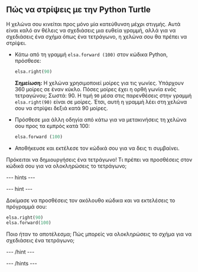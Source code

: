 ## Πώς να στρίψεις με την Python Turtle

Η χελώνα σου κινείται προς μόνο μία κατεύθυνση μέχρι στιγμής. Αυτά είναι καλό αν θέλεις να σχεδιάσεις μια ευθεία γραμμή, αλλά για να σχεδιάσεις ένα σχήμα όπως ένα τετράγωνο, η χελώνα σου θα πρέπει να στρίψει.

- Κάτω από τη γραμμή `elsa.forward (100)` στον κώδικα Python, πρόσθεσε:
    
    ```python
    elsa.right(90)
    ```
    
    **Σημείωση:** Η χελώνα χρησιμοποιεί μοίρες για τις γωνίες. Υπάρχουν 360 μοίρες σε έναν κύκλο. Πόσες μοίρες έχει η ορθή γωνία ενός τετραγώνου; Σωστά: 90. Η τιμή `90` μέσα στις παρενθέσεις στην γραμμή `elsa.right(90)` είναι σε μοίρες. Έτσι, αυτή η γραμμή λέει στη χελώνα σου να στρίψει δεξιά κατά 90 μοίρες.

- Πρόσθεσε μια άλλη οδηγία από κάτω για να μετακινήσεις τη χελώνα σου προς τα εμπρός κατά 100:
    
    ```python
    elsa.forward (100)
    ```

- Αποθήκευσε και εκτέλεσε τον κώδικά σου για να δεις τι συμβαίνει.

Πρόκειται να δημιουργήσεις ένα τετράγωνο! Τι πρέπει να προσθέσεις στον κώδικά σου για να ολοκληρώσεις το τετράγωνο;

--- hints ---


--- hint ---

Δοκίμασε να προσθέσεις τον ακόλουθο κώδικα και να εκτελέσεις το πρόγραμμά σου:

```python
elsa.right(90)
elsa.forward(100)
```

Ποιο ήταν το αποτέλεσμα; Πώς μπορείς να ολοκληρώσεις το σχήμα για να σχεδιάσεις ένα τετράγωνο;

--- /hint ---

--- /hints ---